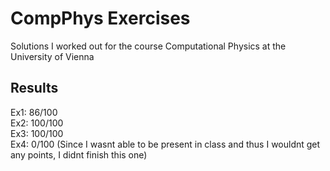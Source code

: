 # CompPhys Exercises  
Solutions I worked out for the course Computational Physics at the University of Vienna  

## Results
Ex1: 86/100  
Ex2: 100/100  
Ex3: 100/100  
Ex4: 0/100 (Since I wasnt able to be present in class and thus I wouldnt get any points, I didnt finish this one)  


